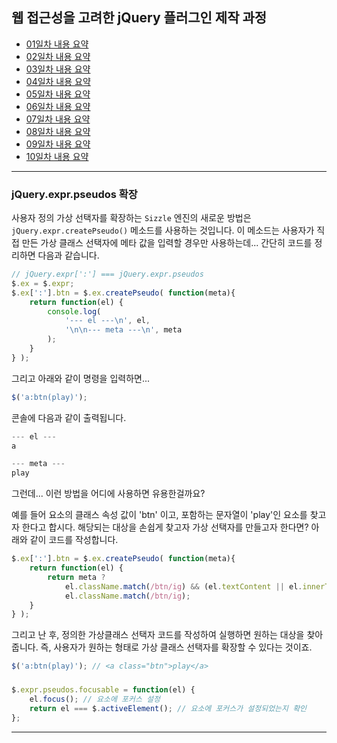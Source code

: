## 웹 접근성을 고려한 jQuery 플러그인 제작 과정

- [01일차 내용 요약](DOC/DAY01.md)
- [02일차 내용 요약](DOC/DAY02.md)
- [03일차 내용 요약](DOC/DAY03.md)
- [04일차 내용 요약](DOC/DAY04.md)
- [05일차 내용 요약](DOC/DAY05.md)
- [06일차 내용 요약](DOC/DAY06.md)
- [07일차 내용 요약](DOC/DAY07.md)
- [08일차 내용 요약](DOC/DAY08.md)
- [09일차 내용 요약](DOC/DAY09.md)
- [10일차 내용 요약](DOC/DAY10.md)

---

### jQuery.expr.pseudos 확장

사용자 정의 가상 선택자를 확장하는 `Sizzle` 엔진의 새로운 방법은 `jQuery.expr.createPseudo()` 메소드를 사용하는 것입니다. 이 메소드는 사용자가 직접 만든 가상 클래스 선택자에 메타 값을 입력할 경우만 사용하는데... 간단히 코드를 정리하면 다음과 같습니다.

```js
// jQuery.expr[':'] === jQuery.expr.pseudos
$.ex = $.expr;
$.ex[':'].btn = $.ex.createPseudo( function(meta){
	return function(el) {
		console.log(
			'--- el ---\n', el,
			'\n\n--- meta ---\n', meta
		);
	}
} );
```

그리고 아래와 같이 명령을 입력하면...

```js
$('a:btn(play)');
```

콘솔에 다음과 같이 출력됩니다.

```js
--- el ---
a

--- meta ---
play
```

그런데... 이런 방법을 어디에 사용하면 유용한걸까요?

예를 들어 <a> 요소의 클래스 속성 값이 'btn' 이고,
포함하는 문자열이 'play'인 요소를 찾고자 한다고 합시다.
해당되는 대상을 손쉽게 찾고자 가상 선택자를 만들고자 한다면?
아래와 같이 코드를 작성합니다.

```js
$.ex[':'].btn = $.ex.createPseudo( function(meta){
	return function(el) {
		return meta ?
			el.className.match(/btn/ig) && (el.textContent || el.innerText) === meta :
			el.className.match(/btn/ig);
	}
} );
```

그리고 난 후, 정의한 가상클래스 선택자 코드를 작성하여 실행하면 원하는 대상을 찾아줍니다.
즉, 사용자가 원하는 형태로 가상 클래스 선택자를 확장할 수 있다는 것이죠.

```js
$('a:btn(play)'); // <a class="btn">play</a>
```

###

```js
$.expr.pseudos.focusable = function(el) {
    el.focus(); // 요소에 포커스 설정
    return el === $.activeElement(); // 요소에 포커스가 설정되었는지 확인
};
```

---